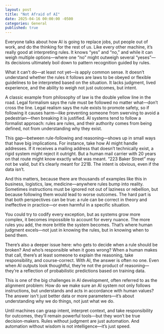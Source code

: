 ```yaml
---
layout: post
title: "Not Afraid of AI"
date: 2025-04-16 00:00:00 -0500
categories: General
published: true
---
```


Everyone talks about how AI is going to replace jobs, put people out of work, and do the thinking for the rest of us. Like every other machine, it’s really good at interpreting rules. It knows “yes” and “no,” and while it can weigh multiple options—where one “no” might outweigh several “yeses”—its decisions ultimately boil down to pattern recognition guided by rules.

What it can’t do—at least not yet—is apply common sense. It doesn’t understand whether the rules it follows are laws to be obeyed or flexible guidelines to be interpreted based on the situation. It lacks judgment, lived experience, and the ability to weigh not just outcomes, but intent.

A classic example from philosophy of law is the double yellow line in the road. Legal formalism says the rule must be followed no matter what—don’t cross the line. Legal realism says the rule exists to promote safety, so if following it causes harm—like preventing someone from swerving to avoid a pedestrian—then breaking it is justified. AI systems tend to follow a formalist approach: rules are rules, and their authority comes from being defined, not from understanding why they exist.

This gap—between rule-following and reasoning—shows up in small ways that have big implications. For instance, take how AI might handle addresses. If it receives a mailing address that doesn’t technically exist, a rigid system might reject it outright. But a human mail carrier with 20 years on that route might know exactly what was meant. “223 Baker Street” may not be valid, but it’s clearly meant for 221B. The intent is obvious, even if the data isn’t.

And this matters, because there are thousands of examples like this in business, logistics, law, medicine—anywhere rules bump into reality. Sometimes instructions must be ignored not out of laziness or rebellion, but because following them would lead to worse outcomes. The hard part is that both perspectives can be true: a rule can be correct in theory and ineffective in practice—or even harmful in a specific situation.

You could try to codify every exception, but as systems grow more complex, it becomes impossible to account for every nuance. The more rules you add, the more brittle the system becomes. That’s where human judgment excels—not just in knowing the rules, but in knowing when to bend them.

There’s also a deeper issue here: who gets to decide when a rule should be broken? And who’s responsible when it goes wrong? When a human makes that call, there’s at least someone to explain the reasoning, take responsibility, and course-correct. With AI, the answer is often no one. Even when AI outputs look thoughtful, they’re not the product of reasoning—they’re a reflection of probabilistic predictions based on training data.

This is one of the big challenges in AI development, often referred to as the alignment problem: How do we make sure an AI system not only follows instructions, but understands and acts in accordance with human values? The answer isn't just better data or more parameters—it’s about understanding why we do things, not just what we do.

Until machines can grasp intent, interpret context, and take responsibility for outcomes, they’ll remain powerful tools—but they won’t be true decision-makers. Rules without judgment are just automation. And automation without wisdom is not intelligence—it’s just speed.
